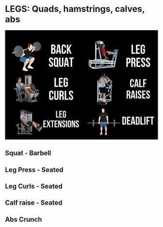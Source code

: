 # LEGS: Quads, hamstrings, calves, abs

![Legs](../assets/cs-leg.JPG)

## Squat - Barbell

## Leg Press - Seated

## Leg Curls - Seated 

## Calf raise - Seated

## Abs Crunch